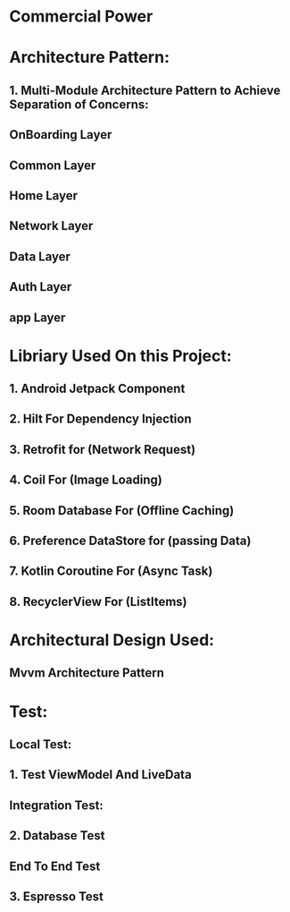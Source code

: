 # Commercial Power
# Architecture Pattern:
## 1. Multi-Module Architecture Pattern to Achieve Separation of Concerns:

## OnBoarding Layer
## Common Layer
## Home Layer
## Network Layer
## Data Layer
## Auth Layer
## app Layer

# Libriary Used On this Project:

## 1. Android Jetpack Component

## 2. Hilt For Dependency Injection

## 3. Retrofit for (Network Request)

## 4. Coil For (Image Loading)

## 5. Room Database For (Offline Caching)

## 6. Preference DataStore for (passing Data)

## 7. Kotlin Coroutine For (Async Task)

## 8. RecyclerView For (ListItems)


#  Architectural Design Used:
## Mvvm Architecture Pattern

# Test:

## Local Test:
## 1. Test ViewModel And LiveData

## Integration Test:
## 2. Database Test

## End To End Test
## 3. Espresso Test






